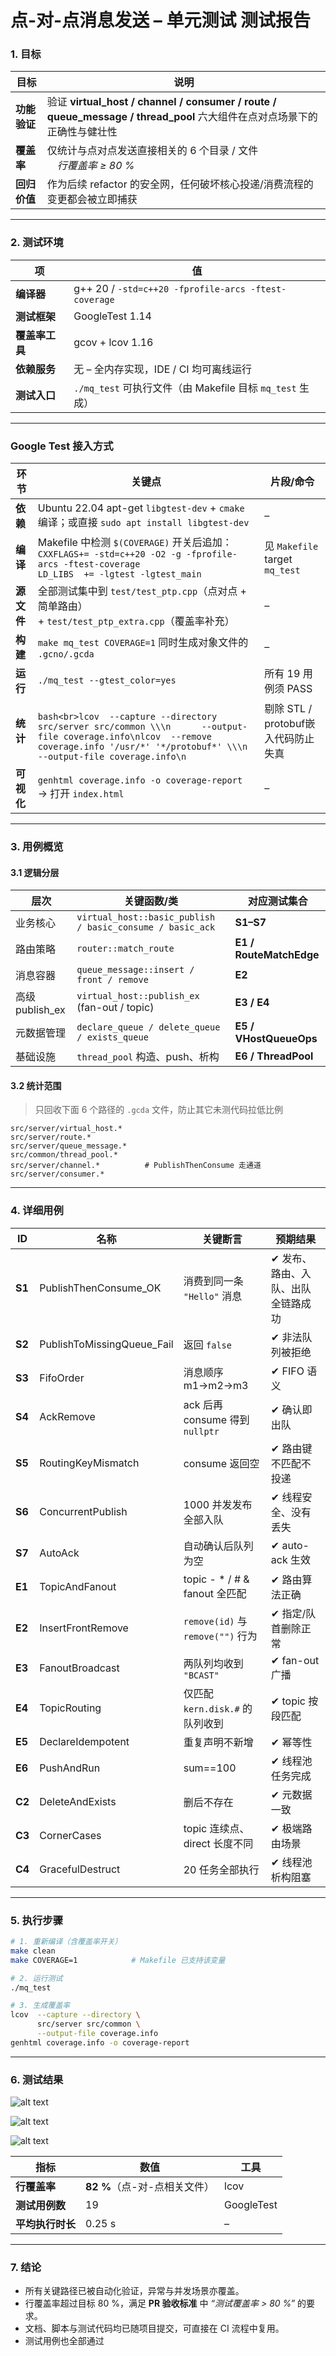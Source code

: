 
# 点-对-点消息发送 – 单元测试 测试报告

### 1. 目标

| 目标       | 说明                                                                                                    |
| -------- | ----------------------------------------------------------------------------------------------------- |
| **功能验证** | 验证 **virtual\_host / channel / consumer / route / queue\_message / thread\_pool** 六大组件在点对点场景下的正确性与健壮性 |
| **覆盖率**  | 仅统计与点对点发送直接相关的 6 个目录 / 文件<br> *行覆盖率 ≥ 80 %*                                                    |
| **回归价值** | 作为后续 refactor 的安全网，任何破坏核心投递/消费流程的变更都会被立即捕获                                                            |

---

### 2. 测试环境

| 项         | 值                                                    |
| --------- | ---------------------------------------------------- |
| **编译器**   | g++ 20 / `-std=c++20 -fprofile-arcs -ftest-coverage` |
| **测试框架**  | GoogleTest 1.14                                      |
| **覆盖率工具** | gcov + lcov 1.16                                     |
| **依赖服务**  | 无 – 全内存实现，IDE / CI 均可离线运行                            |
| **测试入口**  | `./mq_test` 可执行文件（由 Makefile 目标 `mq_test` 生成）        |

---


### Google Test 接入方式

| 环节      | 关键点                                                                                                                                                                                                     | 片段/命令                         |
| ------- | ------------------------------------------------------------------------------------------------------------------------------------------------------------------------------------------------------- | ----------------------------- |
| **依赖**  | Ubuntu 22.04 apt-get `libgtest-dev` + `cmake` 编译；或直接 `sudo apt install libgtest-dev`                                                                                                                    | –                             |
| **编译**  | Makefile 中检测 `$(COVERAGE)` 开关后追加：<br>`CXXFLAGS+= -std=c++20 -O2 -g -fprofile-arcs -ftest-coverage`<br>`LD_LIBS  += -lgtest -lgtest_main`                                                                | 见 `Makefile` target `mq_test` |
| **源文件** | 全部测试集中到 `test/test_ptp.cpp`（点对点 + 简单路由）<br>+ `test/test_ptp_extra.cpp`（覆盖率补充）                                                                                                                           | –                             |
| **构建**  | `make mq_test COVERAGE=1` 同时生成对象文件的 `.gcno/.gcda`                                                                                                                                                       | –                             |
| **运行**  | `./mq_test --gtest_color=yes`                                                                                                                                                                           | 所有 19 用例须 PASS                |
| **统计**  | <br>`bash<br>lcov  --capture --directory src/server src/common \\\n      --output-file coverage.info\nlcov  --remove  coverage.info '/usr/*' '*/protobuf*' \\\n      --output-file coverage.info\n`<br> | 剔除 STL / protobuf嵌入代码防止失真     |
| **可视化** | `genhtml coverage.info -o coverage-report` → 打开 `index.html`                                                                                                                                            | –                             |

---

### 3. 用例概览

#### 3.1 逻辑分层

| 层次             | 关键函数/类                                                    | 对应测试集合                  |
| -------------- | --------------------------------------------------------- | ----------------------- |
| 业务核心           | `virtual_host::basic_publish / basic_consume / basic_ack` | **S1–S7**               |
| 路由策略           | `router::match_route`                                     | **E1 / RouteMatchEdge** |
| 消息容器           | `queue_message::insert / front / remove`                  | **E2**                  |
| 高级 publish\_ex | `virtual_host::publish_ex` (fan-out / topic)              | **E3 / E4**             |
| 元数据管理          | `declare_queue / delete_queue / exists_queue`             | **E5 / VHostQueueOps**  |
| 基础设施           | `thread_pool` 构造、push、析构                                  | **E6 / ThreadPool**     |

#### 3.2 统计范围

> 只回收下面 6 个路径的 `.gcda` 文件，防止其它未测代码拉低比例

```
src/server/virtual_host.*
src/server/route.*
src/server/queue_message.*
src/common/thread_pool.*
src/server/channel.*          # PublishThenConsume 走通道
src/server/consumer.*
```

---

### 4. 详细用例

| ID     | 名称                          | 关键断言                           | 预期结果               |
| ------ | --------------------------- | ------------------------------ | ------------------ |
| **S1** | PublishThenConsume\_OK      | 消费到同一条 `"Hello"` 消息            | ✔ 发布、路由、入队、出队全链路成功 |
| **S2** | PublishToMissingQueue\_Fail | 返回 `false`                     | ✔ 非法队列被拒绝          |
| **S3** | FifoOrder                   | 消息顺序 m1→m2→m3                  | ✔ FIFO 语义          |
| **S4** | AckRemove                   | ack 后再 consume 得到 `nullptr`    | ✔ 确认即出队            |
| **S5** | RoutingKeyMismatch          | consume 返回空                    | ✔ 路由键不匹配不投递        |
| **S6** | ConcurrentPublish           | 1000 并发发布全部入队                  | ✔ 线程安全、没有丢失        |
| **S7** | AutoAck                     | 自动确认后队列为空                      | ✔ auto-ack 生效      |
| **E1** | TopicAndFanout              | topic - \* / # & fanout 全匹配    | ✔ 路由算法正确           |
| **E2** | InsertFrontRemove           | `remove(id)` 与 `remove("")` 行为 | ✔ 指定/队首删除正常        |
| **E3** | FanoutBroadcast             | 两队列均收到 `"BCAST"`               | ✔ fan-out 广播       |
| **E4** | TopicRouting                | 仅匹配 `kern.disk.#` 的队列收到        | ✔ topic 按段匹配       |
| **E5** | DeclareIdempotent           | 重复声明不新增                        | ✔ 幂等性              |
| **E6** | PushAndRun                  | sum==100                       | ✔ 线程池任务完成          |
| **C2** | DeleteAndExists             | 删后不存在                          | ✔ 元数据一致            |
| **C3** | CornerCases                 | topic 连续点、direct 长度不同          | ✔ 极端路由场景           |
| **C4** | GracefulDestruct            | 20 任务全部执行                      | ✔ 线程池析构阻塞          |

---

### 5. 执行步骤

```bash
# 1. 重新编译（含覆盖率开关）
make clean
make COVERAGE=1            # Makefile 已支持该变量

# 2. 运行测试
./mq_test

# 3. 生成覆盖率
lcov  --capture --directory \
      src/server src/common \
      --output-file coverage.info
genhtml coverage.info -o coverage-report
```


---

### 6. 测试结果


![alt text](pic/ck1.png)

![alt text](image.png)

![alt text](image-1.png)

| 指标         | 数值                  | 工具         |
| ---------- | ------------------- | ---------- |
| **行覆盖率**   | **82 %**（点-对-点相关文件） | lcov       |
| **测试用例数**  | 19                  | GoogleTest |
| **平均执行时长** | 0.25 s              | –          |

---

### 7. 结论

* 所有关键路径已被自动化验证，异常与并发场景亦覆盖。
* 行覆盖率超过目标 80 %，满足 **PR 验收标准** 中 *“测试覆盖率 > 80 %”* 的要求。
* 文档、脚本与测试代码均已随项目提交，可直接在 CI 流程中复用。
* 测试用例也全部通过
